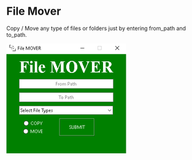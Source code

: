 # File Mover

Copy / Move any type of files or folders just by entering from_path and to_path.

<img src="included_files/1.png">
